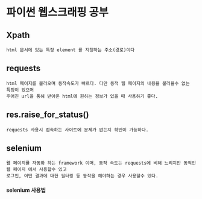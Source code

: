 # 파이썬 웹스크래핑 공부
## Xpath
```
html 문서에 있는 특정 element 를 지칭하는 주소(경로)이다
```
## requests
```
html 페이지를 불러오며 동작속도가 빠르다. 다만 동적 웹 페이지의 내용을 불러올수 없는 특징이 있으며
주어진 url을 통해 받아온 html에 원하는 정보가 있을 때 사용하기 좋다.
```
## res.raise_for_status()
```
requests 사용시 접속하는 사이트에 문제가 없는지 확인이 가능하다.
```
## selenium
```
웹 페이지를 자동화 하는 framework 이며, 동작 속도는 requests에 비해 느리지만 동적인 웹 페이지 에서 사용할수 있고
로그인, 어떤 결과에 대한 필터링 등 동작을 해야하는 경우 사용할수 있다. 
```
#### selenium 사용법
```

```
